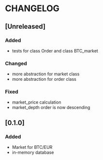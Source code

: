 # CHANGELOG


## [Unreleased]

### Added

- tests for class Order and class BTC_market    

### Changed

- more abstraction for market class
- more abstraction for order class

### Fixed

- market_price calculation
- market_depth order is now descending

## [0.1.0]

### Added

- Market for BTC/EUR
- in-memory database 
